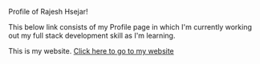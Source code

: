 Profile of Rajesh Hsejar!

This below link consists of my Profile page in which I'm currently working out my full stack development skill as I'm learning.

This is my website.
[Click here to go to my website](https://rajeshhsejar27.github.io/sample_html/)
